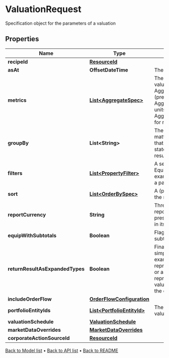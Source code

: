 

# ValuationRequest

Specification object for the parameters of a valuation

## Properties

| Name | Type | Description | Notes |
|------------ | ------------- | ------------- | -------------|
|**recipeId** | [**ResourceId**](ResourceId.md) |  |  |
|**asAt** | **OffsetDateTime** | The asAt date to use |  [optional] |
|**metrics** | [**List&lt;AggregateSpec&gt;**](AggregateSpec.md) | The set of specifications to calculate or retrieve during the valuation and present in the results. For example: AggregateSpec(&#39;Valuation/PV&#39;,&#39;Sum&#39;) for returning the PV (present value) of holdings AggregateSpec(&#39;Holding/default/Units&#39;,&#39;Sum&#39;) for returning the units of holidays AggregateSpec(&#39;Instrument/default/LusidInstrumentId&#39;,&#39;Value&#39;) for returning the Lusid Instrument identifier |  |
|**groupBy** | **List&lt;String&gt;** | The set of items by which to perform grouping. This primarily matters when one or more of the metric operators is a mapping that reduces set size, e.g. sum or proportion. The group-by statement determines the set of keys by which to break the results out. |  [optional] |
|**filters** | [**List&lt;PropertyFilter&gt;**](PropertyFilter.md) | A set of filters to use to reduce the data found in a request. Equivalent to the &#39;where ...&#39; part of a Sql select statement. For example, filter a set of values within a given range or matching a particular value. |  [optional] |
|**sort** | [**List&lt;OrderBySpec&gt;**](OrderBySpec.md) | A (possibly empty/null) set of specifications for how to order the results. |  [optional] |
|**reportCurrency** | **String** | Three letter ISO currency string indicating what currency to report in for ReportCurrency denominated queries. If not present, then the currency of the relevant portfolio will be used in its place. |  [optional] |
|**equipWithSubtotals** | **Boolean** | Flag directing the Valuation call to populate the results with subtotals of aggregates. |  [optional] |
|**returnResultAsExpandedTypes** | **Boolean** | Financially meaningful results can be presented as either simple flat types or more complex expanded types. For example, the present value (PV) of a holding could be represented either as a simple decimal (with currency implied) or as a decimal-currency pair. This flag allows either representation to be returned. In the PV example, the returned value would be the decimal-currency pair if this flag is true, or the decimal only if this flag is false. |  [optional] |
|**includeOrderFlow** | [**OrderFlowConfiguration**](OrderFlowConfiguration.md) |  |  [optional] |
|**portfolioEntityIds** | [**List&lt;PortfolioEntityId&gt;**](PortfolioEntityId.md) | The set of portfolio or portfolio group identifier(s) that is to be valued. |  |
|**valuationSchedule** | [**ValuationSchedule**](ValuationSchedule.md) |  |  |
|**marketDataOverrides** | [**MarketDataOverrides**](MarketDataOverrides.md) |  |  [optional] |
|**corporateActionSourceId** | [**ResourceId**](ResourceId.md) |  |  [optional] |



[Back to Model list](../README.md#documentation-for-models) &#8226; [Back to API list](../README.md#documentation-for-api-endpoints) &#8226; [Back to README](../README.md)


